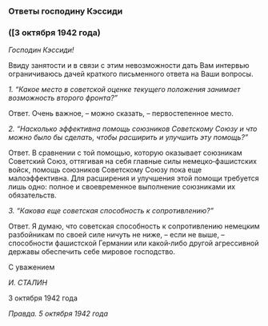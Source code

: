 ### Ответы господину Кэссиди
### ([3 октября 1942 года)

_Господин Кэссиди!_

Ввиду занятости и в связи с этим невозможности дать Вам интервью ограничиваюсь дачей краткого письменного ответа на Ваши вопросы.

_1. “Какое место в советской оценке текущего положения занимает возможность второго фронта?”_

Ответ. Очень важное, – можно сказать, – первостепенное место.

_2. “Насколько эффективна помощь союзников Советскому Союзу и что можно было бы сделать, чтобы расширить и улучшить эту помощь?”_

Ответ. В сравнении с той помощью, которую оказывает союзникам Советский Союз, оттягивая на себя главные силы немецко‑фашистских войск, помощь союзников Советскому Союзу пока еще малоэффективна. Для расширения и улучшения этой помощи требуется лишь одно: полное и своевременное выполнение союзниками их обязательств.

_3. “Какова еще советская способность к сопротивлению?”_

Ответ. Я думаю, что советская способность к сопротивлению немецким разбойникам по своей силе ничуть не ниже, – если не выше, – способности фашистской Германии или какой‑либо другой агрессивной державы обеспечить себе мировое господство.

С уважением

_И. СТАЛИН_

3 октября 1942 года

_Правда. 5 октября 1942 года_